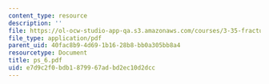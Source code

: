 ```yaml
---
content_type: resource
description: ''
file: https://ol-ocw-studio-app-qa.s3.amazonaws.com/courses/3-35-fracture-and-fatigue-fall-2003/e7d9c2f0bdb1879967adbd2ec10d2dcc_ps_6.pdf
file_type: application/pdf
parent_uid: 40fac8b9-4d69-1b16-28b8-bb0a305bb8a4
resourcetype: Document
title: ps_6.pdf
uid: e7d9c2f0-bdb1-8799-67ad-bd2ec10d2dcc
---
```

